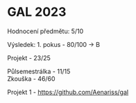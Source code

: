 # GAL 2023
Hodnocení předmětu: 5/10

Výsledek: 1. pokus - 80/100 -> B

Projekt - 23/25 


Půlsemestrálka - 11/15
<br>
Zkouška - 46/60

Projekt 1 - https://github.com/Aenariss/gal